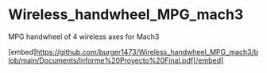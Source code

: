 # Wireless_handwheel_MPG_mach3
MPG handwheel of 4 wireless axes for Mach3

[embed]https://github.com/burger1473/Wireless_handwheel_MPG_mach3/blob/main/Documents/Informe%20Proyecto%20Final.pdf[/embed]
